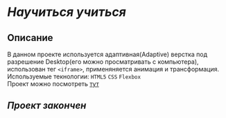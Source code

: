 ***Научиться учиться***
=======================
## Описание
В данном проекте используется адаптивная(Adaptive) верстка под разрешение Desktop(его можно просматривать с компьютера), использован тег `<iframe>`, применяняется анимация и трансформация.<br>
Используемые текнологии: `HTML5` `CSS` `Flexbox`<br>
Проект можно посмотреть [тут](https://milenium666.github.io/how-to-learn)

## ***Проект закончен***


